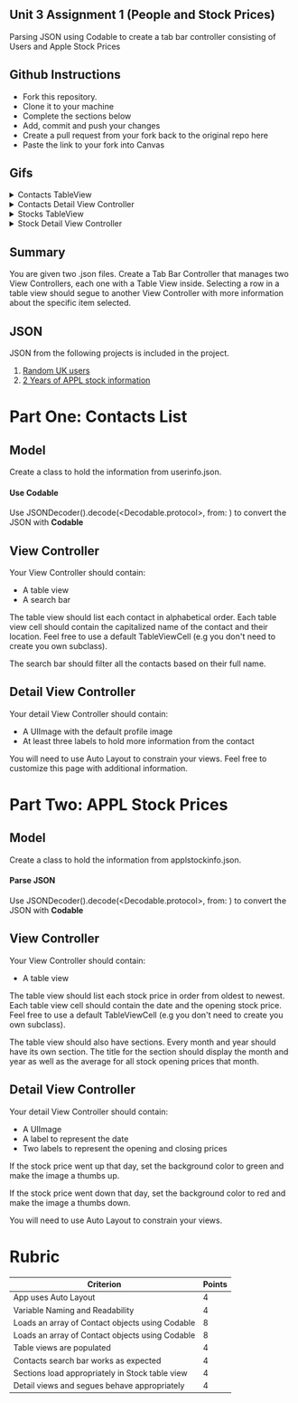 ## Unit 3 Assignment 1 (People and Stock Prices)
Parsing JSON using Codable to create a tab bar controller consisting of Users and Apple Stock Prices

## Github Instructions
- Fork this repository.
- Clone it to your machine
- Complete the sections below
- Add, commit and push your changes
- Create a pull request from your fork back to the original repo here
- Paste the link to your fork into Canvas

## Gifs

<details>
<summary>Contacts TableView</summary>
<img src="https://github.com/C4Q/AC-iOS-ParsingJSON-HW/blob/master/gifs/gif1.gif"/>
</details>

<details>
<summary>Contacts Detail View Controller</summary>
<img src="https://github.com/C4Q/AC-iOS-ParsingJSON-HW/blob/master/gifs/gif2.gif"/>
</details>

<details>
<summary>Stocks TableView</summary>
<img src="https://github.com/C4Q/AC-iOS-ParsingJSON-HW/blob/master/gifs/gif3.gif"/>
</details>

<details>
<summary>Stock Detail View Controller</summary>
<img src="https://github.com/C4Q/AC-iOS-ParsingJSON-HW/blob/master/gifs/gif4.gif"/>
</details>

## Summary

You are given two .json files.  Create a Tab Bar Controller that manages two View Controllers, each one with a Table View inside.  Selecting a row in a table view should segue to another View Controller with more information about the specific item selected.

## JSON

JSON from the following projects is included in the project.

1. [Random UK users](https://randomuser.me/documentation)
2. [2 Years of APPL stock information](https://api.iextrading.com/1.0/stock/aapl/chart/2y)

# Part One: Contacts List

## Model

Create a class to hold the information from userinfo.json.

#### Use Codable

Use JSONDecoder().decode(<Decodable.protocol>, from: <Data>) to convert the JSON with **Codable**


## View Controller

Your View Controller should contain:

- A table view
- A search bar

The table view should list each contact in alphabetical order.  Each table view cell should contain the capitalized name of the contact and their location.  Feel free to use a default TableViewCell (e.g you don't need to create you own subclass).

The search bar should filter all the contacts based on their full name.

## Detail View Controller

Your detail View Controller should contain:

- A UIImage with the default profile image
- At least three labels to hold more information from the contact

You will need to use Auto Layout to constrain your views.  Feel free to customize this page with additional information.


# Part Two: APPL Stock Prices

## Model

Create a class to hold the information from applstockinfo.json.

#### Parse JSON

Use JSONDecoder().decode(<Decodable.protocol>, from: <Data>) to convert the JSON with **Codable**


## View Controller

Your View Controller should contain:

- A table view

The table view should list each stock price in order from oldest to newest.  Each table view cell should contain the date and the opening stock price.  Feel free to use a default TableViewCell (e.g you don't need to create you own subclass).

The table view should also have sections.  Every month and year should have its own section.  The title for the section should display the month and year as well as the average for all stock opening prices that month.

## Detail View Controller

Your detail View Controller should contain:

- A UIImage
- A label to represent the date
- Two labels to represent the opening and closing prices

If the stock price went up that day, set the background color to green and make the image a thumbs up.

If the stock price went down that day, set the background color to red and make the image a thumbs down.

You will need to use Auto Layout to constrain your views.

# Rubric

|Criterion|Points|
|---|---|
| App uses Auto Layout | 4 |
| Variable Naming and Readability | 4 |
| Loads an array of Contact objects using Codable | 8 |
| Loads an array of Contact objects using Codable | 8 |
| Table views are populated | 4 |
| Contacts search bar works as expected | 4 |
| Sections load appropriately in Stock table view | 4 |
| Detail views and segues behave appropriately | 4 |


